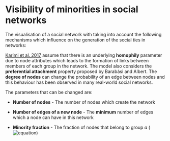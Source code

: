 # Visibility of minorities in social networks

The visualisation of a social network with taking into account the following mechanisms which influence on the generation of the social ties in networks:

[Karimi et al. 2017](https://arxiv.org/pdf/1702.00150.pdf) assume that there is an underlying **homophily** parameter due to node attributes which leads to the formation of links between members of each group in the network. The model also considers the **preferential attachment** property proposed by Barabási and Albert. The **degree of nodes** can change the probability of an edge between nodes and this behaviour has been observed in many real-world social networks. 

The parameters that can be changed are:

* **Number of nodes** - The number of nodes which create the network

* **Number of edges of a new node** - The **minimum** number of edges which a node can have in this network

* **Minority fraction** - The fraction of nodes that belong to group *a* (![equation](http://www.sciweavers.org/download/Tex2Img_1508942344.jpg))